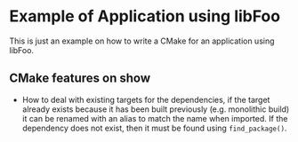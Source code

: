 # Example of Application using libFoo

This is just an example on how to write a CMake for an application using libFoo.

## CMake features on show

* How to deal with existing targets for the dependencies, if the target already exists 
because it has been built previously (e.g. monolithic build) it can be renamed 
with an alias to match the name when imported. If the dependency does not exist,
then it must be found using `find_package()`.
